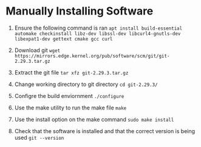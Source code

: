 # Manually Installing Software

1. Ensure the following command is ran `apt install build-essential automake checkinstall libz-dev libssl-dev libcurl4-gnutls-dev libexpat1-dev gettext cmake gcc curl`

2. Download git `wget https://mirrors.edge.kernel.org/pub/software/scm/git/git-2.29.3.tar.gz`

3. Extract the git file `tar xfz git-2.29.3.tar.gz`

4. Change working directory to git directory `cd git-2.29.3/`

5. Configre the build enviornment `./configure`

6. Use the make utility to run the make file `make`

7. Use the install option on the make command `sudo make install`
    
8. Check that the software is installed and that the correct version is being used `git --version`